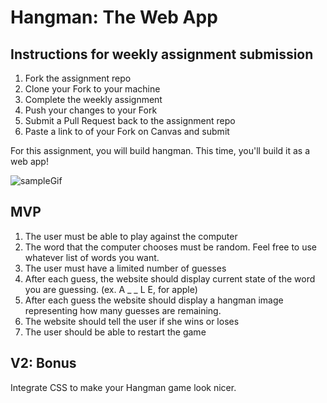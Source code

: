 # Hangman: The Web App

## Instructions for weekly assignment submission

1. Fork the assignment repo
1. Clone your Fork to your machine
1. Complete the weekly assignment
1. Push your changes to your Fork
1. Submit a Pull Request back to the assignment repo
1. Paste a link to of your Fork on Canvas and submit

For this assignment, you will build hangman.  This time, you'll build it as a web app!

![sampleGif](https://github.com/joinpursuit/Pursuit-Core-Web-Hangman-Weekly-Assignment/blob/master/HangmanWebApp.gif)

## MVP

1. The user must be able to play against the computer
1. The word that the computer chooses must be random. Feel free to use whatever list of words you want.
1. The user must have a limited number of guesses
1. After each guess, the website should display current state of the word you are guessing.  (ex. A _ _ L E, for apple)
1. After each guess the website should display a hangman image representing how many guesses are remaining.
1. The website should tell the user if she wins or loses
1. The user should be able to restart the game

## V2: Bonus

Integrate CSS to make your Hangman game look nicer.
